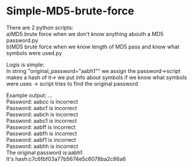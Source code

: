 # Simple-MD5-brute-force  
There are 2 python scripts:  
a)MD5 brute force when we don't know anything abouth a MD5 password.py  
b)MD5 brute force when we know length of MD5 pass and know what symbols were used.py  
  
Logis is simple:  
In string "original_password="aabh1"" we assign the password->script makes a hash of it-> we put info about symbols if we know what symbols were uses -> script tries to find the original password  
  
Example output: 
...  
Password: aabcc is incorrect  
Password: aabcf is incorrect  
Password: aabch is incorrect  
Password: aabc1 is incorrect  
Password: aabff is incorrect  
Password: aabfh is incorrect  
Password: aabf1 is incorrect  
Password: aabhh is incorrect  
The original password is:aabh1  
It's hash:c7c6fbf03a77b5674e5c6078ba2c86a6  
